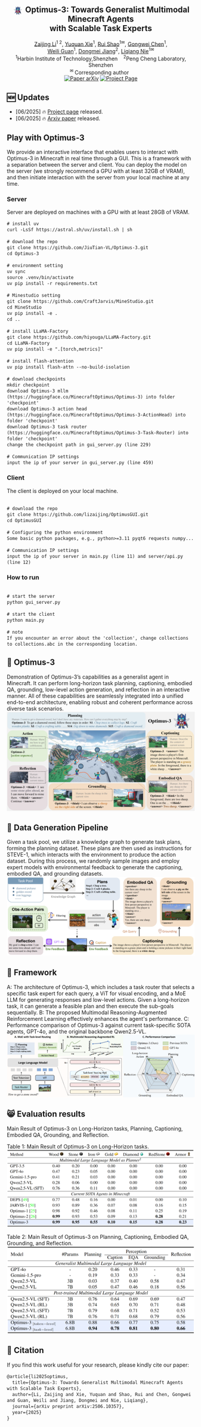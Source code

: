 <div align="center">
<h2 align="center">
   <img src="./assets/optimus3.png" style="vertical-align: middle; height: 1em; padding: 0 0.2em;"> <b>Optimus-3: Towards Generalist Multimodal Minecraft Agents
     <br />  with Scalable Task Experts </b>
</h2>
<div>
<a target="_blank" href="https://scholar.google.com/citations?user=TDBF2UoAAAAJ&hl=en&oi=ao">Zaijing&#160;Li</a><sup>1 2</sup>,
<a target="_blank" href="https://scholar.google.com/citations?user=KO77A2oAAAAJ&hl=en">Yuquan&#160;Xie</a><sup>1</sup>,
<a target="_blank" href="https://scholar.google.com/citations?user=9Vc--XsAAAAJ&hl=en&oi=ao">Rui&#160;Shao</a><sup>1&#9993</sup>,
<a target="_blank" href="https://scholar.google.com/citations?user=Mpg0w3cAAAAJ&hl=en&oi=ao">Gongwei&#160;Chen</a><sup>1</sup>,
<br>
<a target="_blank" href="https://ieeexplore.ieee.org/author/37087008154">Weili&#160;Guan</a><sup>1</sup>,
<a target="_blank" href="https://scholar.google.com/citations?hl=en&user=Awsue7sAAAAJ">Dongmei&#160;Jiang</a><sup>2</sup>,
 <a target="_blank" href="https://scholar.google.com/citations?hl=en&user=yywVMhUAAAAJ">Liqiang&#160;Nie</a><sup>1&#9993</sup>
</div>
<sup>1</sup>Harbin Institute of Technology,Shenzhen&#160&#160&#160</span>
<sup>2</sup>Peng Cheng Laboratory, Shenzhen</span>
<br />
<sup>&#9993&#160;</sup>Corresponding author&#160;&#160;</span>
<br/>
<div align="center">
    <a href="https://arxiv.org/abs/2506.10357" target="_blank">
    <img src="https://img.shields.io/badge/Paper-arXiv-deepgreen" alt="Paper arXiv"></a>
    <a href="https://cybertronagent.github.io/Optimus-3.github.io/" target="_blank">
    <img src="https://img.shields.io/badge/Project-Optimus--3-9cf" alt="Project Page"></a>
</div>
</div>

## :new: Updates
- [06/2025] :fire: [Project page](https://cybertronagent.github.io/Optimus-3.github.io/) released.
- [06/2025] :fire: [Arxiv paper](https://arxiv.org/abs/2506.10357) released.


## Play with Optimus-3
We provide an interactive interface that enables users to interact with Optimus-3 in Minecraft in real time through a GUI. This is a framework with a separation between the server and client. You can deploy the model on the server (we strongly recommend a GPU with at least 32GB of VRAM), and then initiate interaction with the server from your local machine at any time.

### Server
Server are deployed on machines with a GPU with at least 28GB of VRAM.
```shell
# install uv
curl -LsSf https://astral.sh/uv/install.sh | sh

# download the repo
git clone https://github.com/JiuTian-VL/Optimus-3.git
cd Optimus-3

# environment setting
uv sync
source .venv/bin/activate
uv pip install -r requirements.txt

# Minestudio setting
git clone https://github.com/CraftJarvis/MineStudio.git
cd MineStudio
uv pip install -e .
cd ..

# install LLaMA-Factory
git clone https://github.com/hiyouga/LLaMA-Factory.git
cd LLaMA-Factory
uv pip install -e ".[torch,metrics]"

# install flash-attention
uv pip install flash-attn --no-build-isolation

# download checkpoints
mkdir checkpoint
download Optimus-3 mllm (https://huggingface.co/MinecraftOptimus/Optimus-3) into folder 'checkpoint'
download Optimus-3 action head (https://huggingface.co/MinecraftOptimus/Optimus-3-ActionHead) into folder 'checkpoint'
download Optimus-3 task router (https://huggingface.co/MinecraftOptimus/Optimus-3-Task-Router) into folder 'checkpoint'
change the checkpoint path in gui_server.py (line 229)

# Communication IP settings
input the ip of your server in gui_server.py (line 459)
```

### Client
The client is deployed on your local machine.
```shell

# download the repo
git clone https://github.com/lizaijing/OptimusGUI.git
cd OptimusGUI

# Configuring the python environment
Some basic python packages, e.g., python>=3.11 pyqt6 requests numpy...

# Communication IP settings
input the ip of your server in main.py (line 11) and server/api.py (line 12)
```

### How to run
```shell

# start the server
python gui_server.py

# start the client
python main.py

# note 
If you encounter an error about the 'collection', change collections to collections.abc in the corresponding location.
```


## :rocket: Optimus-3 

Demonstration of Optimus-3’s capabilities as a generalist agent in Minecraft. It can perform long-horizon task planning, captioning, embodied QA, grounding, low-level action generation, and reflection in an interactive manner. All of these capabilities are seamlessly integrated into a unified end-to-end architecture, enabling robust and coherent performance across diverse task scenarios. 
<img src="./assets/fig1.png" >

## :wrench: Data Generation Pipeline

Given a task pool, we utilize a knowledge graph to generate task plans, forming the planning dataset. These plans are then used as instructions for STEVE-1, which interacts with the environment to produce the action dataset. During this process, we randomly sample images and employ expert models with environmental feedback to generate the captioning, embodied QA, and grounding datasets.
<img src="./assets/fig3.png" >

## :balloon: Framework

A: The architecture of Optimus-3, which includes a task router that selects a specific task expert for each query, a ViT for visual encoding, and a MoE LLM for generating responses and low-level actions. Given a long-horizon task, it can generate a feasible plan and then execute the sub-goals sequentially. B: The proposed Multimodal Reasoning-Augmented Reinforcement Learning effectively enhances the agent's performance. C: Performance comparison of Optimus-3 against current task-specific SOTA agents, GPT-4o, and the original backbone Qwen2.5-VL. 
<img src="./assets/fig2.png" >

## :smile_cat: Evaluation results
Main Result of Optimus-3 on Long-Horizon tasks, Planning, Captioning, Embodied QA, Grounding, and Reflection.

Table 1: Main Result of Optimus-3 on Long-Horizon tasks.
<img src="./assets/table1.png" >

Table 2: Main Result of Optimus-3 on Planning, Captioning, Embodied QA, Grounding, and Reflection.
<img src="./assets/table2.png" >

## :hugs: Citation

If you find this work useful for your research, please kindly cite our paper:

```
@article{li2025optimus,
  title={Optimus-3: Towards Generalist Multimodal Minecraft Agents with Scalable Task Experts},
  author={Li, Zaijing and Xie, Yuquan and Shao, Rui and Chen, Gongwei and Guan, Weili and Jiang, Dongmei and Nie, Liqiang},
  journal={arXiv preprint arXiv:2506.10357},
  year={2025}
}
```








